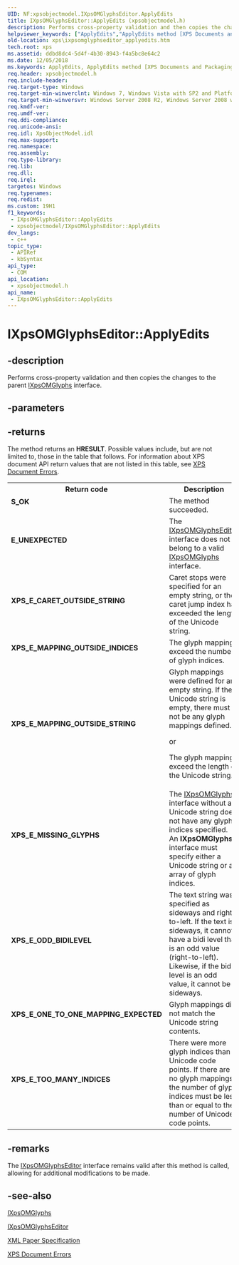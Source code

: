 ```yaml
---
UID: NF:xpsobjectmodel.IXpsOMGlyphsEditor.ApplyEdits
title: IXpsOMGlyphsEditor::ApplyEdits (xpsobjectmodel.h)
description: Performs cross-property validation and then copies the changes to the parent IXpsOMGlyphs interface.
helpviewer_keywords: ["ApplyEdits","ApplyEdits method [XPS Documents and Packaging]","ApplyEdits method [XPS Documents and Packaging]","IXpsOMGlyphsEditor interface","IXpsOMGlyphsEditor interface [XPS Documents and Packaging]","ApplyEdits method","IXpsOMGlyphsEditor.ApplyEdits","IXpsOMGlyphsEditor::ApplyEdits","xps.ixpsomglyphseditor_applyedits","xpsobjectmodel/IXpsOMGlyphsEditor::ApplyEdits"]
old-location: xps\ixpsomglyphseditor_applyedits.htm
tech.root: xps
ms.assetid: ddbd8dc4-5d4f-4b30-8943-f4a5bc8e64c2
ms.date: 12/05/2018
ms.keywords: ApplyEdits, ApplyEdits method [XPS Documents and Packaging], ApplyEdits method [XPS Documents and Packaging],IXpsOMGlyphsEditor interface, IXpsOMGlyphsEditor interface [XPS Documents and Packaging],ApplyEdits method, IXpsOMGlyphsEditor.ApplyEdits, IXpsOMGlyphsEditor::ApplyEdits, xps.ixpsomglyphseditor_applyedits, xpsobjectmodel/IXpsOMGlyphsEditor::ApplyEdits
req.header: xpsobjectmodel.h
req.include-header: 
req.target-type: Windows
req.target-min-winverclnt: Windows 7, Windows Vista with SP2 and Platform Update for Windows Vista [desktop apps \| UWP apps]
req.target-min-winversvr: Windows Server 2008 R2, Windows Server 2008 with SP2 and Platform Update for Windows Server 2008 [desktop apps \| UWP apps]
req.kmdf-ver: 
req.umdf-ver: 
req.ddi-compliance: 
req.unicode-ansi: 
req.idl: XpsObjectModel.idl
req.max-support: 
req.namespace: 
req.assembly: 
req.type-library: 
req.lib: 
req.dll: 
req.irql: 
targetos: Windows
req.typenames: 
req.redist: 
ms.custom: 19H1
f1_keywords:
 - IXpsOMGlyphsEditor::ApplyEdits
 - xpsobjectmodel/IXpsOMGlyphsEditor::ApplyEdits
dev_langs:
 - c++
topic_type:
 - APIRef
 - kbSyntax
api_type:
 - COM
api_location:
 - xpsobjectmodel.h
api_name:
 - IXpsOMGlyphsEditor::ApplyEdits
---
```


# IXpsOMGlyphsEditor::ApplyEdits


## -description

Performs cross-property validation and then copies the changes to the parent <a href="/windows/desktop/api/xpsobjectmodel/nn-xpsobjectmodel-ixpsomglyphs">IXpsOMGlyphs</a> interface.

## -parameters

## -returns

The method returns an <b>HRESULT</b>. Possible values include, but are not limited to, those in the table that follows. For information about  XPS document API return values that are not listed in this table, see <a href="/previous-versions/windows/desktop/dd372955(v=vs.85)">XPS Document Errors</a>.

<table>
<tr>
<th>Return code</th>
<th>Description</th>
</tr>
<tr>
<td width="40%">
<dl>
<dt><b>S_OK</b></dt>
</dl>
</td>
<td width="60%">
The method succeeded.

</td>
</tr>
<tr>
<td width="40%">
<dl>
<dt><b>E_UNEXPECTED</b></dt>
</dl>
</td>
<td width="60%">
The <a href="/windows/desktop/api/xpsobjectmodel/nn-xpsobjectmodel-ixpsomglyphseditor">IXpsOMGlyphsEditor</a> interface does not belong to a valid <a href="/windows/desktop/api/xpsobjectmodel/nn-xpsobjectmodel-ixpsomglyphs">IXpsOMGlyphs</a> interface.

</td>
</tr>
<tr>
<td width="40%">
<dl>
<dt><b>XPS_E_CARET_OUTSIDE_STRING</b></dt>
</dl>
</td>
<td width="60%">
Caret stops were specified for an empty string, or the caret jump index has exceeded the length of the Unicode string.

</td>
</tr>
<tr>
<td width="40%">
<dl>
<dt><b>XPS_E_MAPPING_OUTSIDE_INDICES</b></dt>
</dl>
</td>
<td width="60%">
The glyph mappings exceed the number of glyph indices.

</td>
</tr>
<tr>
<td width="40%">
<dl>
<dt><b>XPS_E_MAPPING_OUTSIDE_STRING</b></dt>
</dl>
</td>
<td width="60%">
Glyph mappings were defined for an empty string. If the Unicode string is empty, there must not be any glyph mappings defined.

or

The glyph mappings exceed the length of the Unicode string.

</td>
</tr>
<tr>
<td width="40%">
<dl>
<dt><b>XPS_E_MISSING_GLYPHS</b></dt>
</dl>
</td>
<td width="60%">
The <a href="/windows/desktop/api/xpsobjectmodel/nn-xpsobjectmodel-ixpsomglyphs">IXpsOMGlyphs</a> interface without a Unicode string does not have any glyph indices specified. An <b>IXpsOMGlyphs</b> interface must specify either a Unicode string or an array of glyph indices.

</td>
</tr>
<tr>
<td width="40%">
<dl>
<dt><b>XPS_E_ODD_BIDILEVEL</b></dt>
</dl>
</td>
<td width="60%">
The text string was specified as sideways and right-to-left. If the text is sideways, it cannot have a bidi level that is an odd value (right-to-left). Likewise, if the bidi level is an odd value, it cannot be sideways.

</td>
</tr>
<tr>
<td width="40%">
<dl>
<dt><b>XPS_E_ONE_TO_ONE_MAPPING_EXPECTED</b></dt>
</dl>
</td>
<td width="60%">
Glyph mappings did not match the Unicode string contents.

</td>
</tr>
<tr>
<td width="40%">
<dl>
<dt><b>XPS_E_TOO_MANY_INDICES</b></dt>
</dl>
</td>
<td width="60%">
                There were more glyph indices than Unicode code points. If there are no glyph mappings, the number of glyph indices must be less than or equal to the number of  Unicode code points.

</td>
</tr>
</table>

## -remarks

The <a href="/windows/desktop/api/xpsobjectmodel/nn-xpsobjectmodel-ixpsomglyphseditor">IXpsOMGlyphsEditor</a>  interface remains valid after  this method is called, allowing for additional  modifications to be made.

## -see-also

<a href="/windows/desktop/api/xpsobjectmodel/nn-xpsobjectmodel-ixpsomglyphs">IXpsOMGlyphs</a>



<a href="/windows/desktop/api/xpsobjectmodel/nn-xpsobjectmodel-ixpsomglyphseditor">IXpsOMGlyphsEditor</a>



<a href="https://www.ecma-international.org/activities/XML%20Paper%20Specification/XPS%20Standard%20WD%201.6.pdf">XML Paper Specification</a>



<a href="/previous-versions/windows/desktop/dd372955(v=vs.85)">XPS Document Errors</a>

